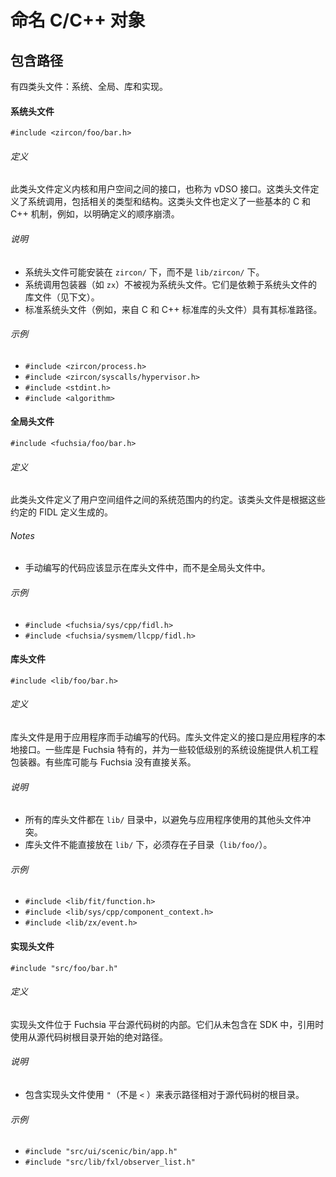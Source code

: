 命名 C/C++ 对象
====================

## 包含路径

有四类头文件：系统、全局、库和实现。

#### 系统头文件

```
#include <zircon/foo/bar.h>
```

###### 定义

此类头文件定义内核和用户空间之间的接口，也称为 vDSO 接口。这类头文件定义了系统调用，包括相关的类型和结构。这类头文件也定义了一些基本的 C 和 C++ 机制，例如，以明确定义的顺序崩溃。

###### 说明

- 系统头文件可能安装在 `zircon/` 下，而不是 `lib/zircon/` 下。
- 系统调用包装器（如 `zx`）不被视为系统头文件。它们是依赖于系统头文件的库文件（见下文）。
- 标准系统头文件（例如，来自 C 和 C++ 标准库的头文件）具有其标准路径。

###### 示例

- `#include <zircon/process.h>`
- `#include <zircon/syscalls/hypervisor.h>`
- `#include <stdint.h>`
- `#include <algorithm>`

#### 全局头文件

```
#include <fuchsia/foo/bar.h>
```

###### 定义

此类头文件定义了用户空间组件之间的系统范围内的约定。该类头文件是根据这些约定的 FIDL 定义生成的。

###### Notes

- 手动编写的代码应该显示在库头文件中，而不是全局头文件中。

###### 示例

- `#include <fuchsia/sys/cpp/fidl.h>`
- `#include <fuchsia/sysmem/llcpp/fidl.h>`

#### 库头文件

```
#include <lib/foo/bar.h>
```

###### 定义

库头文件是用于应用程序而手动编写的代码。库头文件定义的接口是应用程序的本地接口。一些库是 Fuchsia 特有的，并为一些较低级别的系统设施提供人机工程包装器。有些库可能与 Fuchsia 没有直接关系。

###### 说明

- 所有的库头文件都在 `lib/` 目录中，以避免与应用程序使用的其他头文件冲突。
- 库头文件不能直接放在 `lib/` 下，必须存在子目录（`lib/foo/`）。

###### 示例

- `#include <lib/fit/function.h>`
- `#include <lib/sys/cpp/component_context.h>`
- `#include <lib/zx/event.h>`

#### 实现头文件

```
#include "src/foo/bar.h"
```

###### 定义

实现头文件位于 Fuchsia 平台源代码树的内部。它们从未包含在 SDK 中，引用时使用从源代码树根目录开始的绝对路径。

###### 说明

- 包含实现头文件使用 `"`（不是 `<` ）来表示路径相对于源代码树的根目录。

###### 示例

- `#include "src/ui/scenic/bin/app.h"`
- `#include "src/lib/fxl/observer_list.h"`
